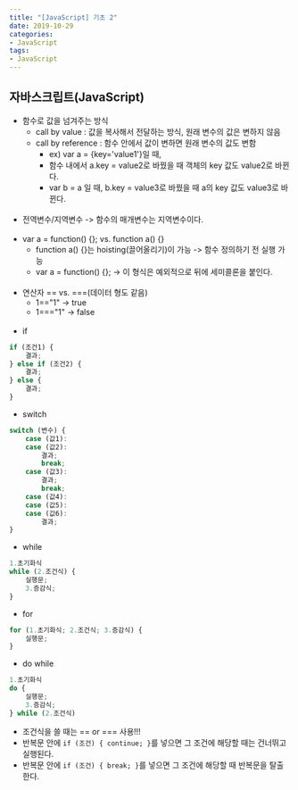 ```yaml
---
title: "[JavaScript] 기초 2"
date: 2019-10-29
categories:
- JavaScript
tags:
- JavaScript
---
```


## 자바스크립트(JavaScript)
- 함수로 값을 넘겨주는 방식
  - call by value : 값을 복사해서 전달하는 방식, 원래 변수의 값은 변하지 않음
  - call by reference : 함수 안에서 값이 변하면 원래 변수의 값도 변함
    - ex) var a = {key='value1'}일 때, 
    - 함수 내에서 a.key = value2로 바꿨을 때 객체의 key 값도 value2로 바뀐다.
    - var b = a 일 때, b.key = value3로 바꿨을 때 a의 key 값도 value3로 바뀐다.<br><br>
- 전역변수/지역변수 -> 함수의 매개변수는 지역변수이다.<br><br>
- var a = function() {}; vs. function a() {}
    - function a() {}는 hoisting(끌어올리기)이 가능 -> 함수 정의하기 전 실행 가능
    - var a = function() {}; -> 이 형식은 예외적으로 뒤에 세미콜론을 붙인다.<br><br>
- 연산자 == vs. ===(데이터 형도 같음)
    - 1=="1" -> true
    - 1==="1" -> false<br><br>
- if
```javascript
if (조건1) {
    결과;
} else if (조건2) {
    결과;
} else {
    결과;
}
```
- switch
```javascript
switch (변수) {
    case (값1):
    case (값2):
        결과;
        break;
    case (값3):
        결과;
        break;
    case (값4):
    case (값5):
    case (값6):
        결과;
}
```
- while
```javascript
1.초기화식
while (2.조건식) {
    실행문;
    3.증감식;
}
```
- for
```javascript
for (1.초기화식; 2.조건식; 3.증감식) {
    실행문;
}
```
- do while
```javascript
1.초기화식
do {
    실행문;
    3.증감식;
} while (2.조건식)
```
- 조건식을 쓸 때는 == or === 사용!!!
- 반복문 안에 `if (조건) { continue; }`를 넣으면 그 조건에 해당할 때는 건너뛰고 실행된다.
- 반복문 안에 `if (조건) { break; }`를 넣으면 그 조건에 해당할 때 반복문을 탈출한다.

